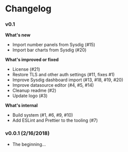 # Changelog

### v0.1

**What's new**

* Import number panels from Sysdig (#15)
* Import bar charts from Sysdig (#20)

**What's improved or fixed**

* License (#21)
* Restore TLS and other auth settings (#11, fixes #1)
* Improve Sysdig dashboard import (#13, #18, #19, #20)
* Improve datasource editor (#4, #5, #14)
* Cleanup readme (#2)
* Update logo (#3)

**What's internal**

* Build system (#1, #6, #9, #10)
* Add ESLint and Prettier to the tooling (#7)

### v0.0.1 (2/16/2018)

* The beginning...
